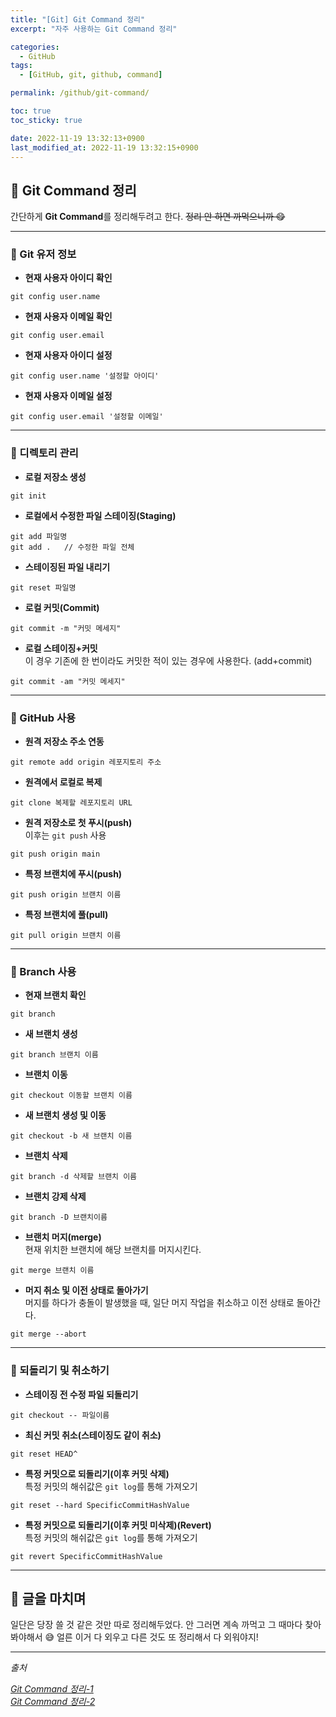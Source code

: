 ```yaml
---
title: "[Git] Git Command 정리"
excerpt: "자주 사용하는 Git Command 정리"

categories:
  - GitHub
tags:
  - [GitHub, git, github, command]

permalink: /github/git-command/

toc: true
toc_sticky: true

date: 2022-11-19 13:32:13+0900
last_modified_at: 2022-11-19 13:32:15+0900
---
```


## 👻 Git Command 정리
간단하게 **Git Command**를 정리해두려고 한다. ~~정리 안 하면 까먹으니까 😋~~

***

### 🌱 Git 유저 정보
- **현재 사용자 아이디 확인**   
```
git config user.name
```

- **현재 사용자 이메일 확인**   
```
git config user.email
```

- **현재 사용자 아이디 설정**   
```
git config user.name '설정할 아이디'
```

- **현재 사용자 이메일 설정**   
```
git config user.email '설정할 이메일'
```

***

### 🌱 디렉토리 관리
- **로컬 저장소 생성**   
```
git init
```

- **로컬에서 수정한 파일 스테이징(Staging)**   
```
git add 파일명
git add .   // 수정한 파일 전체
```

- **스테이징된 파일 내리기**   
```
git reset 파일명
```

- **로컬 커밋(Commit)**   
```
git commit -m "커밋 메세지"
```

- **로컬 스테이징+커밋**   
이 경우 기존에 한 번이라도 커밋한 적이 있는 경우에 사용한다. (add+commit)
```
git commit -am "커밋 메세지"
```

***

### 🌱 GitHub 사용
- **원격 저장소 주소 연동**   
```
git remote add origin 레포지토리 주소
```

- **원격에서 로컬로 복제**   
```
git clone 복제할 레포지토리 URL
```

- **원격 저장소로 첫 푸시(push)**   
이후는 ``` git push ``` 사용   
```
git push origin main
```

- **특정 브랜치에 푸시(push)**   
```
git push origin 브랜치 이름
```

- **특정 브랜치에 풀(pull)**   
```
git pull origin 브랜치 이름
```

***

### 🌱 Branch 사용
- **현재 브랜치 확인**   
```
git branch
```

- **새 브랜치 생성**   
```
git branch 브랜치 이름
```

- **브랜치 이동**   
```
git checkout 이동할 브랜치 이름
```

- **새 브랜치 생성 및 이동**   
```
git checkout -b 새 브랜치 이름
```

- **브랜치 삭제**   
```
git branch -d 삭제할 브랜치 이름
```

- **브랜치 강제 삭제**   
```
git branch -D 브랜치이름
```

- **브랜치 머지(merge)**   
현재 위치한 브랜치에 해당 브랜치를 머지시킨다.   
```
git merge 브랜치 이름
```

- **머지 취소 및 이전 상태로 돌아가기**   
머지를 하다가 충돌이 발생했을 때, 일단 머지 작업을 취소하고 이전 상태로 돌아간다.
```
git merge --abort
```

***

### 🌱 되돌리기 및 취소하기
- **스테이징 전 수정 파일 되돌리기**   
```
git checkout -- 파일이름
```

- **최신 커밋 취소(스테이징도 같이 취소)**   
```
git reset HEAD^
```

- **특정 커밋으로 되돌리기(이후 커밋 삭제)**   
특정 커밋의 해쉬값은 ``` git log ```를 통해 가져오기   
```
git reset --hard SpecificCommitHashValue
```

- **특정 커밋으로 되돌리기(이후 커밋 미삭제)(Revert)**   
특정 커밋의 해쉬값은 ``` git log ```를 통해 가져오기   
```
git revert SpecificCommitHashValue
```

***

## 👻 글을 마치며
일단은 당장 쓸 것 같은 것만 따로 정리해두었다. 안 그러면 계속 까먹고 그 때마다 찾아봐야해서 😅 얼른 이거 다 외우고 다른 것도 또 정리해서 다 외워야지!

***

_출처_

_[Git Command 정리-1](https://ssminji.github.io/2021/07/09/basic-git-command/)_   
_[Git Command 정리-2](https://velog.io/@cco2416/Git-Command-%EC%A0%95%EB%A6%AC)_   